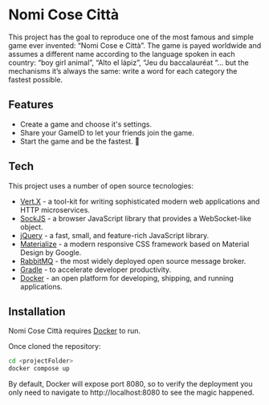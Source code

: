 # Nomi Cose Città
This project has the goal to reproduce one of the most famous and simple game ever invented: “Nomi Cose e Città”. The game is payed worldwide and assumes a different name according to the language spoken in each country:  “boy girl animal”, “Alto el lápiz”, “Jeu du baccalauréat “... but the mechanisms it’s always the same: write a word for each category the fastest possible. 

## Features
- Create a game and choose it's settings.
- Share your GameID to let your friends join the game. 
- Start the game and be the fastest. 🚀

## Tech

This project uses a number of open source tecnologies: 
- [Vert.X] - a tool-kit for writing sophisticated modern web applications and HTTP microservices.
- [SockJS] - a browser JavaScript library that provides a WebSocket-like object.
- [jQuery] - a fast, small, and feature-rich JavaScript library.
- [Materialize] - a modern responsive CSS framework based on Material Design by Google.
- [RabbitMQ] - the most widely deployed open source message broker.
- [Gradle] - to accelerate developer productivity.
- [Docker] - an open platform for developing, shipping, and running applications.


## Installation

Nomi Cose Città requires [Docker] to run.

Once cloned the repository: 

```sh
cd <projectFolder> 
docker compose up
```

By default, Docker will expose port 8080, so to verify the deployment you only need to navigate to http://localhost:8080 to see the magic happened. 

[//]: # (These are reference links used in the body of this note and get stripped out when the markdown processor does its job. There is no need to format nicely because it shouldn't be seen. Thanks SO - http://stackoverflow.com/questions/4823468/store-comments-in-markdown-syntax)
   [Vert.x]: <https://vertx.io>
   [RabbitMQ]: <https://www.rabbitmq.com>
   [Gradle]: <https://gradle.org>
   [SockJS]: <https://github.com/sockjs/sockjs-client>
   [jQuery]: <http://jquery.com>
   [Materialize]: <https://materializecss.com>
   [Docker]: <https://www.docker.com>
